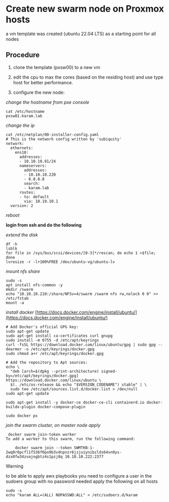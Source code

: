 # Create new swarm node on Proxmox hosts

a vm template was created (ubuntu 22.04 LTS) as a starting point for all nodes

## Procedure

1. clone the template (pxsw00) to a new vm

2. edit the cpu to max the cores (based on the residing host) and use type host for better performance.

3. configure the new node:

*change the hostname from pxe console*

```
cat /etc/hostname
pxsw01.karam.lab
```

*change the ip*

```
cat /etc/netplan/00-installer-config.yaml
# This is the network config written by 'subiquity'
network:
  ethernets:
    ens18:
      addresses:
      - 10.10.10.81/24
      nameservers:
        addresses:
        - 10.10.10.220
        - 8.8.8.8
        search:
        - karam.lab
      routes:
      - to: default
        via: 10.10.10.1
  version: 2

```

*reboot*

**login from ssh and do the following**

*extend the disk*

```
df -h
lsblk
for file in /sys/bus/scsi/devices/[0-3]*/rescan; do echo 1 >$file; done
lvresize -r -l+100%FREE /dev/ubuntu-vg/ubuntu-lv
```

*mount nfs share*

```
sudo -s
apt install nfs-common -y
mkdir /swarm
echo "10.10.10.210:/share/NFSv=4/swarm /swarm nfs rw,nolock 0 0" >> /etc/fstab
mount -a
```

*install docker* [https://docs.docker.com/engine/install/ubuntu/](https://docs.docker.com/engine/install/ubuntu/)

```
# Add Docker's official GPG key:
sudo apt-get update
sudo apt-get install ca-certificates curl gnupg
sudo install -m 0755 -d /etc/apt/keyrings
curl -fsSL https://download.docker.com/linux/ubuntu/gpg | sudo gpg --dearmor -o /etc/apt/keyrings/docker.gpg
sudo chmod a+r /etc/apt/keyrings/docker.gpg

# Add the repository to Apt sources:
echo \
  "deb [arch=$(dpkg --print-architecture) signed-by=/etc/apt/keyrings/docker.gpg] https://download.docker.com/linux/ubuntu \
  $(. /etc/os-release && echo "$VERSION_CODENAME") stable" | \
  sudo tee /etc/apt/sources.list.d/docker.list > /dev/null
sudo apt-get update

sudo apt-get install -y docker-ce docker-ce-cli containerd.io docker-buildx-plugin docker-compose-plugin

sudo docker ps
```

*join the swarm cluster, on master node apply*

```
 docker swarm join-token worker
To add a worker to this swarm, run the following command:

    docker swarm join --token SWMTKN-1-2wq0r0pcfl1f536f0po9b3vdnpnzr6jzjuiynibzlds64vn0ys-dzx0fw34zvajngbtz4s1pzj8q 10.10.10.222:2377

```

> [!WARNING]
> to be able to apply awx playbooks you need to configure a user in the sudoers group with no password needed
> apply the following on all hosts

```
sudo -s
echo "karam ALL=(ALL) NOPASSWD:ALL" > /etc/sudoers.d/karam
```